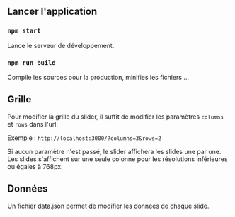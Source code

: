 ## Lancer l'application

### `npm start`

Lance le serveur de développement.

### `npm run build`

Compile les sources pour la production, minifies les fichiers ...

## Grille

Pour modifier la grille du slider, il suffit de modifier les paramètres `columns` et
`rows` dans l'url.

Exemple : `http://localhost:3000/?columns=3&rows=2`

Si aucun paramètre n'est passé, le slider affichera les slides une par une.
Les slides s'affichent sur une seule colonne pour les résolutions inférieures ou égales à 768px.

## Données

Un fichier data.json permet de modifier les données de chaque slide.
